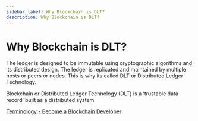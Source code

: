 ```yaml
---
sidebar_label: Why Blockchain is DLT?
description: Why Blockchain is DLT?
---
```


# Why Blockchain is DLT?

The ledger is designed to be immutable using cryptographic algorithms and its distributed design. The ledger is replicated and maintained by multiple hosts or peers or nodes. This is why its called DLT or Distributed Ledger Technology.

Blockchain or Distributed Ledger Technology (DLT) is a ‘trustable data record’ built as a distributed system.

[Terminology - Become a Blockchain Developer](https://www.educative.io/courses/hands-on-blockchain-hyperledger-fabric/B8R22v0wqJo)